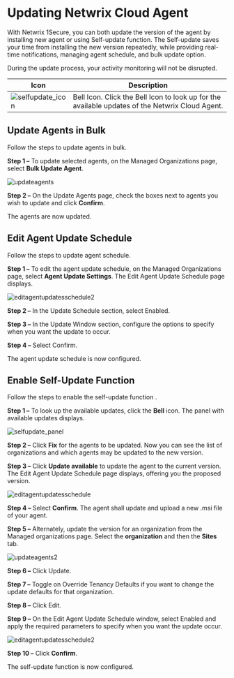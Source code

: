 # Updating Netwrix Cloud Agent

With Netwrix 1Secure, you can both update the version of the agent by installing new agent or using
Self-update function. The Self-update saves your time from installing the new version repeatedly,
while providing real-time notifications, managing agent schedule, and bulk update option.

During the update process, your activity monitoring will not be disrupted.

| Icon                                                                                    | Description                                                                                     |
| --------------------------------------------------------------------------------------- | ----------------------------------------------------------------------------------------------- |
| ![selfupdate_icon](/img/product_docs/1secure/admin/selfupdate_icon.webp) | Bell Icon. Click the Bell Icon to look up for the available updates of the Netwrix Cloud Agent. |

## Update Agents in Bulk

Follow the steps to update agents in bulk.

**Step 1 –** To update selected agents, on the Managed Organizations page, select **Bulk Update
Agent**.

![updateagents](/img/product_docs/1secure/admin/updateagents.webp)

**Step 2 –** On the Update Agents page, check the boxes next to agents you wish to update and click
**Confirm**.

The agents are now updated.

## Edit Agent Update Schedule

Follow the steps to update agent schedule.

**Step 1 –** To edit the agent update schedule, on the Managed Organizations page, select **Agent
Update Settings**. The Edit Agent Update Schedule page displays.

![editagentupdatesschedule2](/img/product_docs/1secure/admin/editagentupdatesschedule2.webp)

**Step 2 –** In the Update Schedule section, select Enabled.

**Step 3 –** In the Update Window section, configure the options to specify when you want the update
to occur.

**Step 4 –** Select Confirm.

The agent update schedule is now configured.

## Enable Self-Update Function

Follow the steps to enable the self-update function .

**Step 1 –** To look up the available updates, click the **Bell** icon. The panel with available
updates displays.

![selfupdate_panel](/img/product_docs/1secure/admin/selfupdate_panel.webp)

**Step 2 –** Click **Fix** for the agents to be updated. Now you can see the list of organizations
and which agents may be updated to the new version.

**Step 3 –** Click **Update available** to update the agent to the current version. The Edit Agent
Update Schedule page displays, offering you the proposed version.

![editagentupdatesschedule](/img/product_docs/1secure/admin/editagentupdatesschedule.webp)

**Step 4 –** Select **Confirm**. The agent shall update and upload a new .msi file of your agent.

**Step 5 –** Alternately, update the version for an organization from the Managed organizations
page. Select the **organization** and then the **Sites** tab.

![updateagents2](/img/product_docs/1secure/admin/updateagents2.webp)

**Step 6 –** Click Update.

**Step 7 –** Toggle on Override Tenancy Defaults if you want to change the update defaults for that
organization.

**Step 8 –** Click Edit.

**Step 9 –** On the Edit Agent Update Schedule window, select Enabled and apply the required
parameters to specify when you want the update occur.

![editagentupdatesschedule2](/img/product_docs/1secure/admin/editagentupdatesschedule2.webp)

**Step 10 –** Click **Confirm**.

The self-update function is now configured.